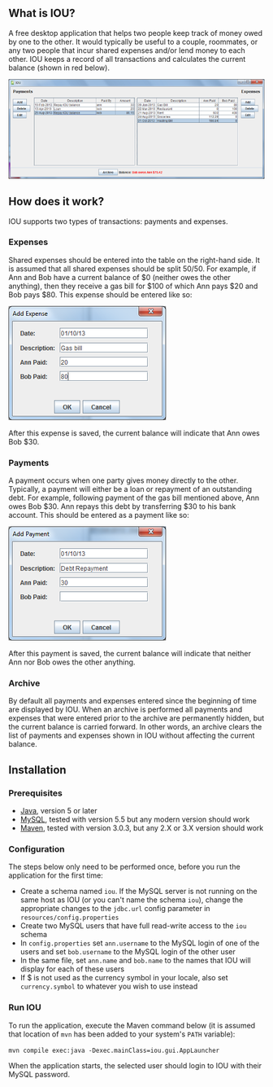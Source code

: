 ## What is IOU?
A free desktop application that helps two people keep track of money owed by one to the other. It would typically be
useful to a couple, roommates, or any two people that incur shared expenses and/or lend money to each other. IOU
keeps a record of all transactions and calculates the current balance (shown in red below).

![Expense](docs/screenshot.png)

## How does it work?
IOU supports two types of transactions: payments and expenses.

### Expenses
Shared expenses should be entered into the table on the right-hand side. It is assumed that all shared expenses should be
split 50/50. For example, if Ann and Bob have a current balance of $0 (neither owes the other anything), then they
receive a gas bill for $100 of which Ann pays $20 and Bob pays $80. This expense should be entered like so:

![Expense](docs/expense.png)

After this expense is saved, the current balance will indicate that Ann owes Bob $30.

### Payments

A payment occurs when one party gives money directly to the other. Typically, a payment will either be a loan or repayment
of an outstanding debt. For example, following payment of the gas bill mentioned above, Ann owes Bob $30. Ann repays this
debt by transferring $30 to his bank account. This should be entered as a payment like so:

![Payment](docs/payment.png)

After this payment is saved, the current balance will indicate that neither Ann nor Bob owes the other anything.

### Archive

By default all payments and expenses entered since the beginning of time are displayed by IOU. When an archive
is performed all payments and expenses that were entered prior to the archive are permanently hidden, but the current
balance is carried forward. In other words, an archive clears the list of payments and expenses shown in IOU without
affecting the current balance.

## Installation

### Prerequisites

* [Java](http://www.oracle.com/technetwork/java/javase/downloads/index.html), version 5 or later
* [MySQL](http://dev.mysql.com/downloads/mysql/), tested with version 5.5 but any modern version should work
* [Maven](http://maven.apache.org/download.cgi), tested with version 3.0.3, but any 2.X or 3.X version should work

### Configuration

The steps below only need to be performed once, before you run the application for the first time:

* Create a schema named `iou`. If the MySQL server is not running on the same host as IOU (or you can't name the schema
`iou`), change the appropriate changes to the `jdbc.url` config parameter in `resources/config.properties`
* Create two MySQL users that have full read-write access to the `iou` schema
* In `config.properties` set `ann.username` to the MySQL login of one of the users and set `bob.username` to the
MySQL login of the other user
* In the same file, set `ann.name` and `bob.name` to the names that IOU will display for each of these users
* If $ is not used as the currency symbol in your locale, also set `currency.symbol` to whatever you wish to use instead

### Run IOU

To run the application, execute the Maven command below (it is assumed that location of `mvn` has been added
to your system's `PATH` variable):

`mvn compile exec:java -Dexec.mainClass=iou.gui.AppLauncher`

When the application starts, the selected user should login to IOU with their MySQL password.